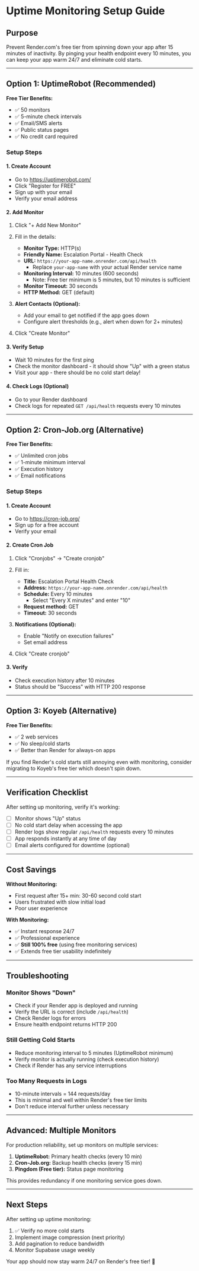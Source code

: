 # Uptime Monitoring Setup Guide

## Purpose

Prevent Render.com's free tier from spinning down your app after 15 minutes of inactivity. By pinging your health endpoint every 10 minutes, you can keep your app warm 24/7 and eliminate cold starts.

---

## Option 1: UptimeRobot (Recommended)

**Free Tier Benefits:**
- ✅ 50 monitors
- ✅ 5-minute check intervals
- ✅ Email/SMS alerts
- ✅ Public status pages
- ✅ No credit card required

### Setup Steps

#### 1. Create Account
- Go to https://uptimerobot.com/
- Click "Register for FREE"
- Sign up with your email
- Verify your email address

#### 2. Add Monitor
1. Click "+ Add New Monitor"
2. Fill in the details:
   - **Monitor Type:** HTTP(s)
   - **Friendly Name:** Escalation Portal - Health Check
   - **URL:** `https://your-app-name.onrender.com/api/health`
     - Replace `your-app-name` with your actual Render service name
   - **Monitoring Interval:** 10 minutes (600 seconds)
     - Note: Free tier minimum is 5 minutes, but 10 minutes is sufficient
   - **Monitor Timeout:** 30 seconds
   - **HTTP Method:** GET (default)

3. **Alert Contacts (Optional):**
   - Add your email to get notified if the app goes down
   - Configure alert thresholds (e.g., alert when down for 2+ minutes)

4. Click "Create Monitor"

#### 3. Verify Setup
- Wait 10 minutes for the first ping
- Check the monitor dashboard - it should show "Up" with a green status
- Visit your app - there should be no cold start delay!

#### 4. Check Logs (Optional)
- Go to your Render dashboard
- Check logs for repeated `GET /api/health` requests every 10 minutes

---

## Option 2: Cron-Job.org (Alternative)

**Free Tier Benefits:**
- ✅ Unlimited cron jobs
- ✅ 1-minute minimum interval
- ✅ Execution history
- ✅ Email notifications

### Setup Steps

#### 1. Create Account
- Go to https://cron-job.org/
- Sign up for a free account
- Verify your email

#### 2. Create Cron Job
1. Click "Cronjobs" → "Create cronjob"
2. Fill in:
   - **Title:** Escalation Portal Health Check
   - **Address:** `https://your-app-name.onrender.com/api/health`
   - **Schedule:** Every 10 minutes
     - Select "Every X minutes" and enter "10"
   - **Request method:** GET
   - **Timeout:** 30 seconds

3. **Notifications (Optional):**
   - Enable "Notify on execution failures"
   - Set email address

4. Click "Create cronjob"

#### 3. Verify
- Check execution history after 10 minutes
- Status should be "Success" with HTTP 200 response

---

## Option 3: Koyeb (Alternative)

**Free Tier Benefits:**
- ✅ 2 web services
- ✅ No sleep/cold starts
- ✅ Better than Render for always-on apps

If you find Render's cold starts still annoying even with monitoring, consider migrating to Koyeb's free tier which doesn't spin down.

---

## Verification Checklist

After setting up monitoring, verify it's working:

- [ ] Monitor shows "Up" status
- [ ] No cold start delay when accessing the app
- [ ] Render logs show regular `/api/health` requests every 10 minutes
- [ ] App responds instantly at any time of day
- [ ] Email alerts configured for downtime (optional)

---

## Cost Savings

**Without Monitoring:**
- First request after 15+ min: 30-60 second cold start
- Users frustrated with slow initial load
- Poor user experience

**With Monitoring:**
- ✅ Instant response 24/7
- ✅ Professional experience
- ✅ **Still 100% free** (using free monitoring services)
- ✅ Extends free tier usability indefinitely

---

## Troubleshooting

### Monitor Shows "Down"
- Check if your Render app is deployed and running
- Verify the URL is correct (include `/api/health`)
- Check Render logs for errors
- Ensure health endpoint returns HTTP 200

### Still Getting Cold Starts
- Reduce monitoring interval to 5 minutes (UptimeRobot minimum)
- Verify monitor is actually running (check execution history)
- Check if Render has any service interruptions

### Too Many Requests in Logs
- 10-minute intervals = 144 requests/day
- This is minimal and well within Render's free tier limits
- Don't reduce interval further unless necessary

---

## Advanced: Multiple Monitors

For production reliability, set up monitors on multiple services:

1. **UptimeRobot:** Primary health checks (every 10 min)
2. **Cron-Job.org:** Backup health checks (every 15 min)
3. **Pingdom (Free tier):** Status page monitoring

This provides redundancy if one monitoring service goes down.

---

## Next Steps

After setting up uptime monitoring:
1. ✅ Verify no more cold starts
2. Implement image compression (next priority)
3. Add pagination to reduce bandwidth
4. Monitor Supabase usage weekly

Your app should now stay warm 24/7 on Render's free tier! 🚀

